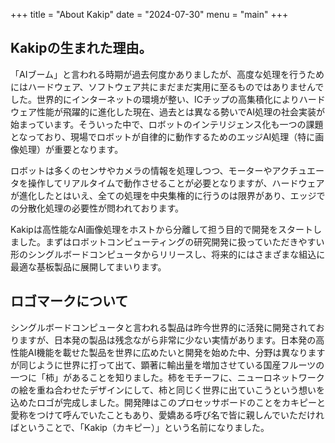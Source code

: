 +++
title = "About Kakip"
date = "2024-07-30"
menu = "main"
+++

## Kakipの生まれた理由。

「AIブーム」と言われる時期が過去何度かありましたが、高度な処理を行うためにはハードウェア、ソフトウェア共にまだまだ実用に至るものではありませんでした。世界的にインターネットの環境が整い、ICチップの高集積化によりハードウェア性能が飛躍的に進化した現在、過去とは異なる勢いでAI処理の社会実装が始まっています。そういった中で、ロボットのインテリジェンス化も一つの課題となっており、現場でロボットが自律的に動作するためのエッジAI処理（特に画像処理）が重要となります。

ロボットは多くのセンサやカメラの情報を処理しつつ、モーターやアクチュエータを操作してリアルタイムで動作させることが必要となりますが、ハードウェアが進化したとはいえ、全ての処理を中央集権的に行うのは限界があり、エッジでの分散化処理の必要性が問われております。

Kakipは高性能なAI画像処理をホストから分離して担う目的で開発をスタートしました。まずはロボットコンピューティングの研究開発に扱っていただきやすい形のシングルボードコンピュータからリリースし、将来的にはさまざまな組込に最適な基板製品に展開してまいります。

## ロゴマークについて

シングルボードコンピュータと言われる製品は昨今世界的に活発に開発されておりますが、日本発の製品は残念ながら非常に少ない実情があります。日本発の高性能AI機能を載せた製品を世界に広めたいと開発を始めた中、分野は異なりますが同じように世界に打って出て、顕著に輸出量を増加させている国産フルーツの一つに「柿」があることを知りました。柿をモチーフに、ニューロネットワークの絵を重ね合わせたデザインにして、柿と同じく世界に出ていこうという想いを込めたロゴが完成しました。開発陣はこのプロセッサボードのことをカキピーと愛称をつけて呼んでいたこともあり、愛嬌ある呼び名で皆に親しんでいただければということで、「Kakip（カキピー）」という名前になりました。
